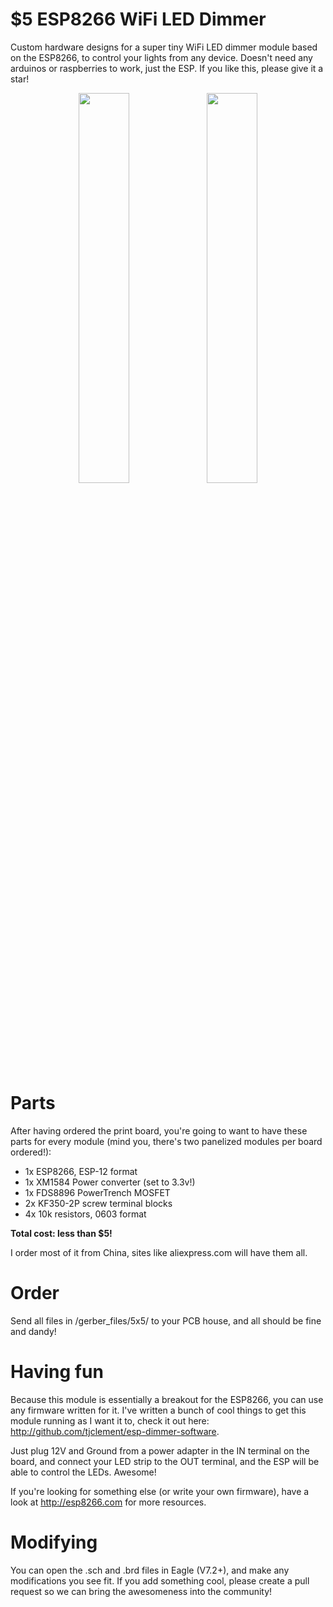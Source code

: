 # $5 ESP8266 WiFi LED Dimmer
Custom hardware designs for a super tiny WiFi LED dimmer module based on the ESP8266, to control your lights from any device. Doesn't need any arduinos or raspberries to work, just the ESP. If you like this, please give it a star!

<p align="center">
<img width="40%" src="https://github.com/tjclement/esp-dimmer-hardware/blob/master/images/front.png" />
<img width="40%" src="https://github.com/tjclement/esp-dimmer-hardware/blob/master/images/back.png" />
</p>

# Parts
After having ordered the print board, you're going to want to have these parts for every module (mind you, there's two panelized modules per board ordered!):
- 1x ESP8266, ESP-12 format
- 1x XM1584 Power converter (set to 3.3v!)
- 1x FDS8896 PowerTrench MOSFET
- 2x KF350-2P screw terminal blocks
- 4x 10k resistors, 0603 format

__Total cost: less than $5!__

I order most of it from China, sites like aliexpress.com will have them all.

# Order
Send all files in /gerber_files/5x5/ to your PCB house, and all should be fine and dandy!

# Having fun
Because this module is essentially a breakout for the ESP8266, you can use any firmware written for it.
I've written a bunch of cool things to get this module running as I want it to, check it out here: http://github.com/tjclement/esp-dimmer-software.

Just plug 12V and Ground from a power adapter in the IN terminal on the board, and connect your LED strip to the OUT terminal, and the ESP will be able to control the LEDs. Awesome!

If you're looking for something else (or write your own firmware), have a look at http://esp8266.com for more resources.

# Modifying
You can open the .sch and .brd files in Eagle (V7.2+), and make any modifications you see fit. If you add something cool, please create a pull request so we can bring the awesomeness into the community!

